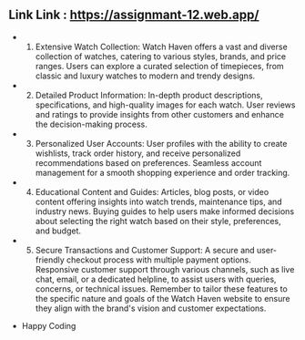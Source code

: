  
 ## Link Link : https://assignmant-12.web.app/

 - 1. Extensive Watch Collection: Watch Haven offers a vast and diverse collection of watches, catering to various styles, brands, and price ranges.
Users can explore a curated selection of timepieces, from classic and luxury watches to modern and trendy designs.

- 2. Detailed Product Information: In-depth product descriptions, specifications, and high-quality images for each watch.
User reviews and ratings to provide insights from other customers and enhance the decision-making process.

- 3. Personalized User Accounts: User profiles with the ability to create wishlists, track order history, and receive personalized recommendations based on preferences.
Seamless account management for a smooth shopping experience and order tracking.

- 4. Educational Content and Guides: Articles, blog posts, or video content offering insights into watch trends, maintenance tips, and industry news.
Buying guides to help users make informed decisions about selecting the right watch based on their style, preferences, and budget.

- 5. Secure Transactions and Customer Support: A secure and user-friendly checkout process with multiple payment options.
Responsive customer support through various channels, such as live chat, email, or a dedicated helpline, to assist users with queries, concerns, or technical issues.
Remember to tailor these features to the specific nature and goals of the Watch Haven website to ensure they align with the brand's vision and customer expectations.

- <a>Happy Coding</a>